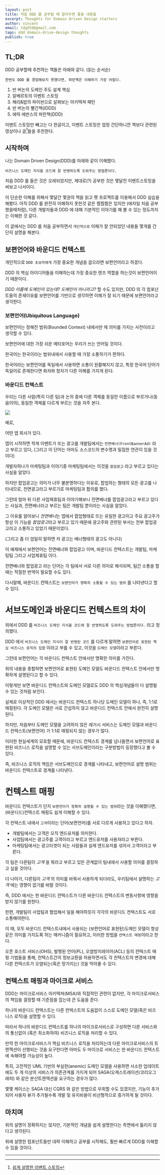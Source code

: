 ```yaml
---
layout: post
title: 처음 DDD 를 공부할 때 알아두면 좋을 내용들
excerpt: Thoughts for Domain Driven Design starters
author: vincent
email: ldg55d@gmail.com
tags: ddd domain-drive-design thoughts
publish: true
---
```


## TL;DR

DDD 공부할때 추천하는 책들은 아래와 같다. (읽는 순서순)

`한번도 DDD 를 경험해보지 못했다면, 파란책은 이해하기 가장 어렵다.`

1. 반 버논의 도메인 주도 설계 핵심
2. 알베르토의 이벤트 스토밍
3. 해리&밥의 파이썬으로 살펴보는 아키텍쳐 패턴
4. 반 버논의 빨간책(IDDD)
5. 에릭 에반스의 파란책(DDD)

이벤트 스토밍만 빼고는 다 한글이고, 이벤트 스토밍은 엄청 간단하니깐 책보다 관련된 영상이나 글[^1]들을 추천한다.

## 시작하며

나는 Domain Driven Design(DDD)를 아래와 같이 이해했다.

`비즈니스 도메인 지식을 코드에 잘 반영하도록 도와주는 방법론이다.`

처음 DDD 를 들은 것은 오래되었지만, 제대로(?) 공부한 것은 몇달전 이벤트스토밍을 써보고 나서이다.

이 단순한 이해를 위해서 몇달간 몇권의 책을 읽고 펫 프로젝트를 이용해서 DDD 실습을 해봤다. 아직 DDD 를 완전히 이해하지 못한것 같은 찜찜함은 있지만 (애자일 처음 공부했을때처럼), 다른 개발자들과 DDD 에 대해 기본적인 이야기를 해 볼 수 있는 정도까지는 이해한 것 같다.

이 글에서는 DDD 를 처음 공부하면서 `개인적으로` 이해가 잘 안되었던 내용들 몇개를 간단히 설명을 해본다.

## 보편언어와 바운디드 컨텍스트

개인적으로 `DDD 초보자에게` 가장 중요한 개념을 꼽으라면 보편언어라고 하겠다.

DDD 의 핵심 아이디어들을 이해하는데 가장 중요한 렌즈 역할을 하는것이 보편언어이기 때문이다.

*DDD 이름에 도메인이 있는데? 도메인이 아니라고?* 할 수도 있지만, DDD 의 각 컴포넌트들의 존재이유를 보편언어를 기반으로 생각하면 이해가 잘 되기 때문에 보편언어라고 생각한다.


### 보편언어(Ubiquitous Language)

보편언어는 정해진 범위(Bounded Context) 내에서만 제 의미를 가지는 사전이라고 생각할 수 있다.

보편언어에 대한 가장 쉬운 메타포어는 우리가 쓰는 언어일 것이다.

한국어는 한국이라는 범위내에서 사용할 때 가장 소통하기가 편하다.

한국어라는 보편언어를 독일에서 사용하면 소통이 원활해지지 않고, 특정 한국어 단어가 독일어로 존재한다면 화자와 청자가 다른 이해를 가지게 된다.

### 바운디드 컨텍스트

우리는 다른 사람(특히 다른 팀)과 논의 중에 다른 객체를 동일한 이름으로 부르거나(동음이의), 동일한 객체를 다르게 부르는 것을 자주 본다.

<img src="https://i.pinimg.com/originals/93/94/11/9394116d16507b07d8032f325321b6ee.jpg"/>

예로,

어떤 앱 회사가 있다. 

앱이 시작하면 작게 이벤트가 뜨는 광고를 개발팀에서는 `전면배너(FrontBannerAd)` 라고 부르고 있다, (그리고 이 단어는 아마도 소스코드의 변수명과 밀접한 연관이 있을 것이다)

개발자하나가 마케팅팀과 이야기중 마케팅팀에서는 이것을 `팝업광고` 라고 부르고 있다는 사실을 알았다.

하지만 팝업광고는 의미가 너무 불분명하다는 이유로, 팝업하는 형태의 모든 광고를 나타내므로, 전면광고라고 부르기로 마케팅팀과 합의를 했다.

그런데 얼마 뒤 다른 사업제휴팀과 이야기해보니 전면배너를 팝업광고라고 부르고 있다는 사실과, 전면배너라고 부르는 팀은 개발팀 뿐이라는 사실을 알았다.

그 이유를 알아보니 *전면배너*는 앱에서 팝업형태로 뜨는 유일한 광고이고 주요 광고주가 항상 이 기능을 *팝업광고*라고 부르고 있기 때문에 광고주와 관련된 부서는 전부 팝업광고라고 소통하고 있었기 때문이었다.

(그리고 좀 더 엄밀히 말하면 저 광고는 배너형태의 광고도 아니다)

이 예제에서 보편언어는 전면배너와 팝업광고 이며, 바운디드 컨텍스트는 개발팀, 마케팅팀 그리고 사업제휴팀 이다.

전면배너와 팝업광고 라는 단어는 각 팀에서 서로 다른 의미로 해석되며, 팀간 소통을 할때는 적절한 번역이 필요할 수도 있다.

다시말해, 바운디드 컨텍스트는 `보편언어가 명확히 소통될 수 있는 범위` 를 나타낸다고 할 수 있다.

# 서브도메인과 바운디드 컨텍스트의 차이

위에서 DDD 를 `비즈니스 도메인 지식을 코드에 잘 반영하도록 도와주는 방법론이다.` 라고 정의했다.

DDD 에서 `비즈니스 도메인 지식이 잘 반영된 코드` 를 다르게 말하면 `보편언어로 표현된 핵심 비즈니스 로직의 집합` 이라고 부를 수 있고, 이것을 `도메인 모델`이라고 부른다.

그런데 보편언어는 각 바운디드 컨텍스트 안에서만 명확한 의미를 가진다.

위의 내용을 종합하면 보편언어로 표현된 도메인 모델도 바운디드 컨텍스트 안에서만 명확하게 설명된다고 할 수 있다.

이렇게만 보면 바운디드 컨텍스트와 도메인 모델로도 DDD 의 핵심개념들이 다 설명될 수 있는 것처럼 보인다.

실제로 이상적인 DDD 에서는 바운디드 컨텍스트 하나당 도메인 모델이 하나, 즉, 1:1로 매핑된다. 각 도메인 모델은 서로 간섭하지 않고 바운디드 컨텍스트 안에서 완전히 설명된다.

하지만, 처음부터 도메인 모델을 고려하지 않은 레거시 서비스는 도메인 모델과 바운디드 컨텍스트(보편언어) 가 1:1로 매핑되지 않는 경우가 많다.

이러한 현실세계의 모호함 때문에, 바운디드 컨텍스트 경계를 넘나들면서 보편언어로 표현된 비즈니스 로직을 설명할 수 있는 서브도메인이라는 구분방법이 등장했다고 볼 수 있다.

즉, 비즈니스 로직의 책임은 서브도메인으로 경계를 나타내고, 보편언어로 설명 범위는 바운디드 컨텍스트로 경계를 나타낸다.

# 컨텍스트 매핑

바운디드 컨텍스트가 단지 `보편언어가 정확히 설명될 수 있는 범위`라는 것을 이해했다면, (바운디드)컨텍스트 매핑도 쉽게 이해할 수 있다.

각 컨텍스트 내에서 `고객`이라는 단어(보편언어)를 서로 다르게 사용하고 있다고 하자.

- 개발팀에서는 고객은 오직 엔드유저를 의미한다.
- 사업팀에서는 광고주를 고객이라고 부르고 엔드유저를 사용자라고 부른다.
- 마케팅팀에서는 광고타겟이 되는 사람들과 실제 엔드유저를 섞어서 고객이라고 부른다.

각 팀은 다른팀이 *고객* 을 뭐라고 부르고 있든 관계없이 팀내에서 사용할 의미를 결정하고 싶을 것이다.

더 나아가, 다른팀이 *고객* 의 의미를 바꿔서 사용하게 되더라도, 우리팀에서 설명하는 *고객* 에는 영향이 없기를 바랄 것이다.

즉, DDD 에서는 한 바운디드 컨텍스트가 다른 바운디드 컨텍스트의 변동사항에 영향을 받지 않기를 원한다.

한편, 개발팀이 사업팀과 협업해서 일을 해야하듯이 각각의 바운디드 컨텍스트도 서로 소통해야한다.

이 때, 모두 바운디드 컨텍스트내에서 사용되는 (보편언어로 표현된)도메인 모델이 항상 같은 의미를 가지도록 하는 매커니즘이 필요하고, 이러한 방법을 `컨텍스트 매핑`이라고 한다.

오픈 호스트 서비스(OHS), 발행된 언어(PL), 오염방지레이어(ACL) 등의 컨텍스트 매핑 기법들을 통해, 컨텍스트간의 정보교환을 허용하면서도 각 컨텍스트의 변경에 대해 다른 컨텍스트가 오염되는(혹은 망가지는) 것을 막아줄 수 있다.

## 컨텍스트 매핑과 마이크로 서비스

DDD는 마이크로서비스 아키텍쳐(MSA)와 직접적인 관련이 없지만, 각 마이크로서비스의 책임을 결정할 때 기준점을 잡는데 큰 도움을 준다.

하나의 바운디드 컨텍스트는 다른 컨텍스트의 도움없이 스스로 도메인 모델(혹은 비즈니스 로직)을 설명할 수 있다.

따라서 하나의 바운디드 컨텍스트를 하나의 마이크로서비스로 구성하면 다른 서비스와의 통신없이 (혹은 최소화하여) 비즈니스 로직을 처리할 수 있다.

만약 한 마이크로서비스가 핵심 비즈니스 로직을 처리하는데 다른 마이크로서비스의 트랜잭션이 선행되는 것을 요구한다면 아마도 두 마이크로 서비스는 한 바운디드 컨텍스트에 속해야할 가능성이 높다.

특히, 고전적인 UML 기반의 부실한(anemic) 도메인 모델을 사용하면 사소한 업데이트에도 두 개 이상의 서비스가 의존관계를 가지게 되어 SAGA(오케스트레이션/코리오그래피) 와 같은 분산트랜잭션을 요구하는 경우가 많다.

몇몇 케이스는 SAGA 대신 CQRS 와 같은 방법으로 우회할 수도 있겠지만, 기능이 추가되어 사용자 뷰가 추가될수록 개발 및 유지비용이 비선형적으로 증가하게 될 것이다.

## 마치며

위의 설명이 정확하지는 않지만, 기본적인 개념을 쉽게 설명한다는 측면에서 틀리지 않다고 생각된다.

위에 설명한 컴포넌트들만 대략 이해하고 공부를 시작해도, 훨씬 빠르게 DDD를 이해할 수 있을 것이다.

----

[^1]: [쉽게 설명한 이벤트 스토밍](https://haandol.github.io/2020/12/10/demystifying-event-storming.html)